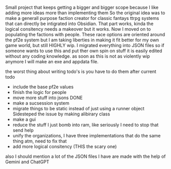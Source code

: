 
Small project that keeps getting a bigger and bigger scope because I like adding more ideas more than implementing them
So the original idea was to make a generall purpose faction creator for classic fantays ttrpg systems that can directly be intigrated into Obsidian. That part works, kinda the logical consitency needs a makeover but it works. Now I moved on to populating the factions with people. These race options are oriented around the pf2e system but I am taking liberties in making it fit better for my own game world, but still HIGHLY wip. I migrated everything into JSON files so if someone wants to use this and put ther own spin on stuff it is easily edited without any coding knowledge. as soon as this is not as violently wip anymore I will make an exe and appdata file.

the worst thing about writing todo's is you have to do them after
current todo
  - include the base pf2e values
  - finish the logic for people
  - move more stuff into jsons DONE
  - make a sucsession system
  - migrate things to be static instead of just using a runner object Sidesteped the issue by making alibirary class
  - make a gui
  - reduce the stuff I just bomb into ram, like seriously I need to stop that send help
  - unify the organizations, I have three implementations that do the same thing atm, need to fix that
  - add more logical consitency (THIS the scary one)



also I should mention a lot of the JSON files I have are made with the help of Gemini and ChatGPT